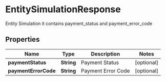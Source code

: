 

# EntitySimulationResponse

Entity Simulation it contains payment_status and payment_error_code

## Properties

| Name | Type | Description | Notes |
|------------ | ------------- | ------------- | -------------|
|**paymentStatus** | **String** | Payment Status |  [optional] |
|**paymentErrorCode** | **String** | Payment Error Code |  [optional] |



